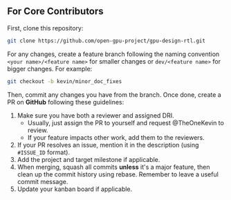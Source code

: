 ## For Core Contributors

First, clone this repository:
```sh
git clone https://github.com/open-gpu-project/gpu-design-rtl.git
```
For any changes, create a feature branch following the naming convention `<your name>/<feature name>` for smaller changes or `dev/<feature name>` for bigger changes. For example:
```sh
git checkout -b kevin/minor_doc_fixes
```
Then, commit any changes you have from the branch. Once done, create a PR on **GitHub** following these guidelines:
1. Make sure you have both a reviewer and assigned DRI.
    - Usually, just assign the PR to yourself and request @TheOneKevin to review.
    - If your feature impacts other work, add them to the reviewers.
2. If your PR resolves an issue, mention it in the description (using `#ISSUE_ID` format).
3. Add the project and target milestone if applicable.
4. When merging, squash all commits **unless** it's a major feature, then clean up the commit history using rebase. Remember to leave a useful commit message.
5. Update your kanban board if applicable.
